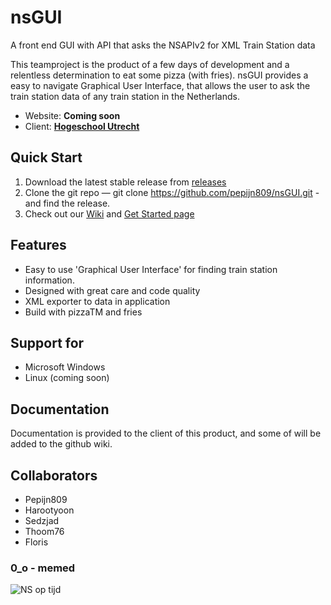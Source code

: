 # nsGUI

A front end GUI with API that asks the NSAPIv2 for XML Train Station data

This teamproject is the product of a few days of development and a relentless determination to eat some pizza (with fries). 
nsGUI provides a easy to navigate Graphical User Interface, that allows the user to ask the train station data of any train
station in the Netherlands.

* Website: **Coming soon**  
* Client: [**Hogeschool Utrecht**](https://hu.nl)   

## Quick Start  
1. Download the latest stable release from [releases](https://github.com/pepijn809/nsGUI/releases)
2. Clone the git repo — git clone https://github.com/pepijn809/nsGUI.git - and find the release.
3. Check out our [Wiki](https://github.com/pepijn809/nsGUI/wiki) and [Get Started page](https://github.com/pepijn809/nsGUI/wiki/Requirements)  

## Features  
* Easy to use 'Graphical User Interface' for finding train station information. 
* Designed with great care and code quality
* XML exporter to data in application
* Build with pizzaTM and fries

## Support for   
* Microsoft Windows
* Linux (coming soon)

## Documentation  
Documentation is provided to the client of this product, and some of will be added to the github wiki.

## Collaborators  
- Pepijn809
- Harootyoon
- Sedzjad
- Thoom76
- Floris


### 0_o - memed
![NS op tijd](https://i.imgur.com/85qa0BJ.png)
